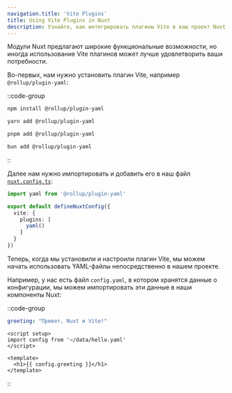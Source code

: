 ```yaml
---
navigation.title: 'Vite Plugins'
title: Using Vite Plugins in Nuxt
description: Узнайте, как интегрировать плагины Vite в ваш проект Nuxt.
---
```


Модули Nuxt предлагают широкие функциональные возможности, но иногда использование Vite плагинов может лучше удовлетворить ваши потребности.

Во-первых, нам нужно установить плагин Vite, например `@rollup/plugin-yaml`:

::code-group

  ```bash [npm]
  npm install @rollup/plugin-yaml
  ```

  ```bash [yarn]
  yarn add @rollup/plugin-yaml
  ```

  ```bash [pnpm]
  pnpm add @rollup/plugin-yaml
  ```

  ```bash [bun]
  bun add @rollup/plugin-yaml
  ```

::

Далее нам нужно импортировать и добавить его в наш файл [`nuxt.config.ts`](/docs/guide/directory-structure/nuxt-config):

```ts [nuxt.config.ts]
import yaml from '@rollup/plugin-yaml'

export default defineNuxtConfig({
  vite: {
    plugins: [
      yaml()
    ]
  }
})
```

Теперь, когда мы установили и настроили плагин Vite, мы можем начать использовать YAML-файлы непосредственно в нашем проекте.

Например, у нас есть файл `config.yaml`, в котором хранятся данные о конфигурации, мы можем импортировать эти данные в наши компоненты Nuxt:

::code-group

```yaml [data/hello.yaml]
greeting: "Привет, Nuxt и Vite!"
```

```vue [components/Hello.vue]
<script setup>
import config from '~/data/hello.yaml'
</script>

<template>
  <h1>{{ config.greeting }}</h1>
</template>
```

::
